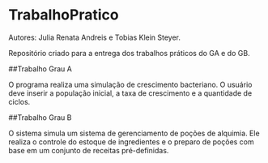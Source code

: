# TrabalhoPratico
Autores: Julia Renata Andreis e Tobias Klein Steyer.

Repositório criado para a entrega dos trabalhos práticos do GA e do GB.

##Trabalho Grau A

O programa realiza uma simulação de crescimento bacteriano. O usuário deve inserir a população inicial, a taxa de crescimento e a quantidade de ciclos.

##Trabalho Grau B

O sistema simula um sistema de gerenciamento de poções de alquimia. 
Ele realiza o controle do estoque de ingredientes e o preparo de poções com base em um conjunto de receitas pré-definidas.
